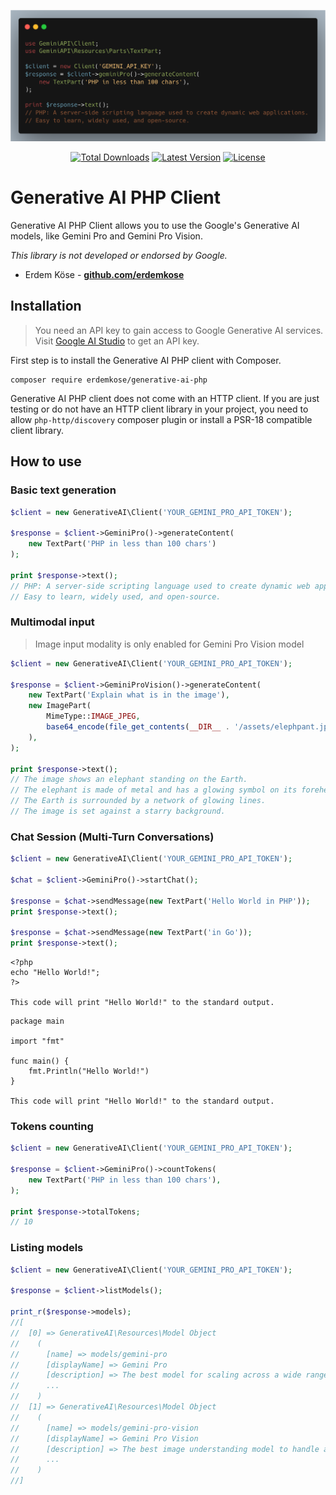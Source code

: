 <p align="center">
    <img src="https://raw.githubusercontent.com/erdemkose/generative-ai-php/main/assets/example.png" width="800" alt="Generative AI PHP Client">
</p>
<p align="center">
    <a href="https://packagist.org/packages/erdemkose/generative-ai-php"><img alt="Total Downloads" src="https://img.shields.io/packagist/dt/erdemkose/generative-ai-php"></a>
    <a href="https://packagist.org/packages/erdemkose/generative-ai-php"><img alt="Latest Version" src="https://img.shields.io/packagist/v/erdemkose/generative-ai-php"></a>
    <a href="https://packagist.org/packages/erdemkose/generative-ai-php"><img alt="License" src="https://img.shields.io/github/license/erdemkose/generative-ai-php"></a>
</p>

# Generative AI PHP Client
Generative AI PHP Client allows you to use the Google's Generative AI models, like Gemini Pro and Gemini Pro Vision.

_This library is not developed or endorsed by Google._

- Erdem Köse - **[github.com/erdemkose](https://github.com/erdemkose)**

## Installation

> You need an API key to gain access to Google Generative AI services.
> Visit [Google AI Studio](https://makersuite.google.com/) to get an API key.

First step is to install the Generative AI PHP client with Composer.

```shell
composer require erdemkose/generative-ai-php
```

Generative AI PHP client does not come with an HTTP client.
If you are just testing or do not have an HTTP client library in your project,
you need to allow `php-http/discovery` composer plugin or install a PSR-18 compatible client library.

## How to use

### Basic text generation

```php
$client = new GenerativeAI\Client('YOUR_GEMINI_PRO_API_TOKEN');

$response = $client->GeminiPro()->generateContent(
    new TextPart('PHP in less than 100 chars')
);

print $response->text();
// PHP: A server-side scripting language used to create dynamic web applications.
// Easy to learn, widely used, and open-source.
```

### Multimodal input

> Image input modality is only enabled for Gemini Pro Vision model

```php
$client = new GenerativeAI\Client('YOUR_GEMINI_PRO_API_TOKEN');

$response = $client->GeminiProVision()->generateContent(
    new TextPart('Explain what is in the image'),
    new ImagePart(
        MimeType::IMAGE_JPEG,
        base64_encode(file_get_contents(__DIR__ . '/assets/elephpant.jpg')),
    ),
);

print $response->text();
// The image shows an elephant standing on the Earth.
// The elephant is made of metal and has a glowing symbol on its forehead.
// The Earth is surrounded by a network of glowing lines.
// The image is set against a starry background.
```

### Chat Session (Multi-Turn Conversations)

```php
$client = new GenerativeAI\Client('YOUR_GEMINI_PRO_API_TOKEN');

$chat = $client->GeminiPro()->startChat();

$response = $chat->sendMessage(new TextPart('Hello World in PHP'));
print $response->text();

$response = $chat->sendMessage(new TextPart('in Go'));
print $response->text();
```

```text
<?php
echo "Hello World!";
?>

This code will print "Hello World!" to the standard output.
```

```text
package main

import "fmt"

func main() {
    fmt.Println("Hello World!")
}

This code will print "Hello World!" to the standard output.
```

### Tokens counting

```php
$client = new GenerativeAI\Client('YOUR_GEMINI_PRO_API_TOKEN');

$response = $client->GeminiPro()->countTokens(
    new TextPart('PHP in less than 100 chars'),
);

print $response->totalTokens;
// 10
```

### Listing models

```php
$client = new GenerativeAI\Client('YOUR_GEMINI_PRO_API_TOKEN');

$response = $client->listModels();

print_r($response->models);
//[
//  [0] => GenerativeAI\Resources\Model Object
//    (
//      [name] => models/gemini-pro
//      [displayName] => Gemini Pro
//      [description] => The best model for scaling across a wide range of tasks
//      ...
//    )
//  [1] => GenerativeAI\Resources\Model Object
//    (
//      [name] => models/gemini-pro-vision
//      [displayName] => Gemini Pro Vision
//      [description] => The best image understanding model to handle a broad range of applications
//      ...
//    )
//]
```
